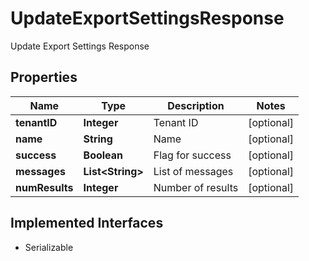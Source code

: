

# UpdateExportSettingsResponse

Update Export Settings Response

## Properties

| Name | Type | Description | Notes |
|------------ | ------------- | ------------- | -------------|
|**tenantID** | **Integer** | Tenant ID |  [optional] |
|**name** | **String** | Name |  [optional] |
|**success** | **Boolean** | Flag for success |  [optional] |
|**messages** | **List&lt;String&gt;** | List of messages |  [optional] |
|**numResults** | **Integer** | Number of results |  [optional] |


## Implemented Interfaces

* Serializable


